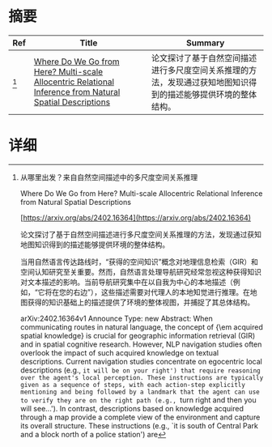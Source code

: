 # 摘要

| Ref | Title | Summary |
| --- | --- | --- |
| [^1] | [Where Do We Go from Here? Multi-scale Allocentric Relational Inference from Natural Spatial Descriptions](https://arxiv.org/abs/2402.16364) | 论文探讨了基于自然空间描述进行多尺度空间关系推理的方法，发现通过获知地图知识得到的描述能够提供环境的整体结构。 |

# 详细

[^1]: 从哪里出发？来自自然空间描述中的多尺度空间关系推理

    Where Do We Go from Here? Multi-scale Allocentric Relational Inference from Natural Spatial Descriptions

    [https://arxiv.org/abs/2402.16364](https://arxiv.org/abs/2402.16364)

    论文探讨了基于自然空间描述进行多尺度空间关系推理的方法，发现通过获知地图知识得到的描述能够提供环境的整体结构。

    

    当用自然语言传达路线时，“获得的空间知识”概念对地理信息检索（GIR）和空间认知研究至关重要。然而，自然语言处理导航研究经常忽视这种获得知识对文本描述的影响。当前导航研究集中在以自我为中心的本地描述（例如，“它将在您的右边”），这些描述需要对代理人的本地知觉进行推理。在地图获得的知识基础上的描述提供了环境的整体视图，并捕捉了其总体结构。

    arXiv:2402.16364v1 Announce Type: new  Abstract: When communicating routes in natural language, the concept of {\em acquired spatial knowledge} is crucial for geographic information retrieval (GIR) and in spatial cognitive research. However, NLP navigation studies often overlook the impact of such acquired knowledge on textual descriptions. Current navigation studies concentrate on egocentric local descriptions (e.g., `it will be on your right') that require reasoning over the agent's local perception. These instructions are typically given as a sequence of steps, with each action-step explicitly mentioning and being followed by a landmark that the agent can use to verify they are on the right path (e.g., `turn right and then you will see...'). In contrast, descriptions based on knowledge acquired through a map provide a complete view of the environment and capture its overall structure. These instructions (e.g., `it is south of Central Park and a block north of a police station') are 
    


